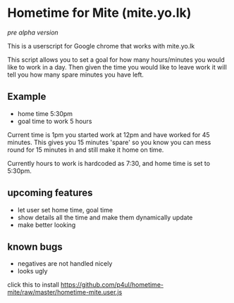 # Hometime for Mite (mite.yo.lk) #

_pre alpha version_

This is a userscript for Google chrome that works with mite.yo.lk

This script allows you to set a goal for how many hours/minutes you would like to work in a day.
Then given the time you would like to leave work it will tell you how many spare minutes you have left.


## Example  

* home time 5:30pm
* goal time to work 5 hours

Current time is 1pm you started work at 12pm and have worked for 45 minutes.
This gives you 15 minutes 'spare' so you know you can mess round for 15 minutes in and still make it home on time.


Currently hours to work is hardcoded as 7:30, and home time is set to 5:30pm.

## upcoming features  

* let user set home time, goal time
* show details all the time and make them dynamically update
* make better looking

## known bugs  

* negatives are not handled nicely
* looks ugly

click this to install https://github.com/p4ul/hometime-mite/raw/master/hometime-mite.user.js
